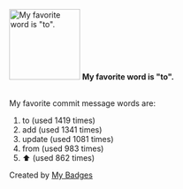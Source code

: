 <img src="https://my-badges.github.io/my-badges/favorite-word.png" alt="My favorite word is &quot;to&quot;." title="My favorite word is &quot;to&quot;." width="128">
<strong>My favorite word is &quot;to&quot;.</strong>
<br><br>

My favorite commit message words are:

1. to (used 1419 times)
2. add (used 1341 times)
3. update (used 1081 times)
4. from (used 983 times)
5. :arrow_up: (used 862 times)


Created by <a href="https://github.com/my-badges/my-badges">My Badges</a>